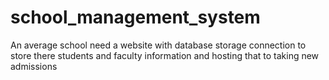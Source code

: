 # school_management_system
An average school need a website with database storage connection to store there students and faculty information and hosting that to taking new admissions
